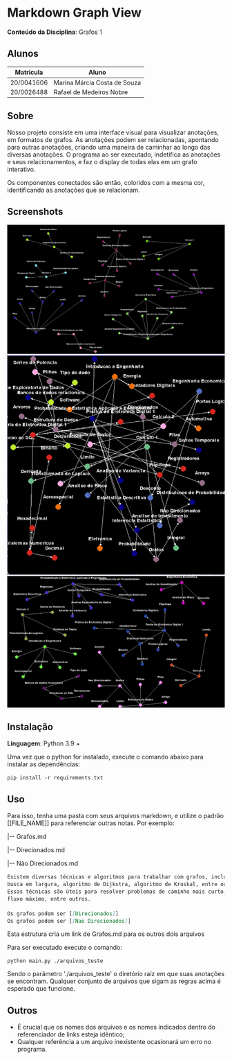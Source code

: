# Markdown Graph View

**Conteúdo da Disciplina**: Grafos 1<br>

## Alunos
|Matrícula | Aluno |
| -- | -- |
| 20/0041606  |  Marina Márcia Costa de Souza |
| 20/0026488  |  Rafael de Medeiros Nobre |

## Sobre 

Nosso projeto consiste em uma interface visual para visualizar anotações, em formatos de grafos. As anotações podem ser relacionadas, apontando para outras anotações, criando uma maneira de caminhar ao longo das diversas anotações. O programa ao ser executado, indetifica as anotações e seus relacionamentos, e faz o display de todas elas em um grafo interativo.

Os componentes conectados são então, coloridos com a mesma cor, identificando as anotações que se relacionam.

## Screenshots

![ScreenShot1](./assets/sc1.png)
![ScreenShot1](./assets/sc2.png)
![ScreenShot3](./assets/sc3.png) 

## Instalação 
**Linguagem**: Python 3.9 + <br>

Uma vez que o python for instalado, execute o comando abaixo para instalar as dependências:

```terminal
pip install -r requirements.txt
```
## Uso 

Para isso, tenha uma pasta com seus arquivos markdown, e utilize o padrão [[FILE_NAME]] para referenciar outras notas. Por exemplo:

|-- Grafos.md

|-- Direcionados.md

|-- Não Direcionados.md

```markdown (Grafos.md)
Existem diversas técnicas e algoritmos para trabalhar com grafos, incluindo busca em profundidade, 
busca em largura, algoritmo de Dijkstra, algoritmo de Kruskal, entre outros. 
Essas técnicas são úteis para resolver problemas de caminho mais curto, árvores geradoras mínimas, 
fluxo máximo, entre outros.

Os grafos podem ser [[Direcionados]]
Os grafos podem ser [[Nao Direcionados]]
```

Esta estrutura cria um link de Grafos.md para os outros dois arquivos

Para ser executado execute o comando:

```
python main.py ./arquivos_teste
```

Sendo o parâmetro './arquivos_teste' o diretório raíz em que suas anotações se encontram. Qualquer conjunto de arquivos que sigam as regras acima é esperado que funcione.

## Outros 
- É crucial que os nomes dos arquivos e os nomes indicados dentro do referenciador de links esteja idêntico;
- Qualquer referência a um arquivo inexistente ocasionará um erro no programa. 

